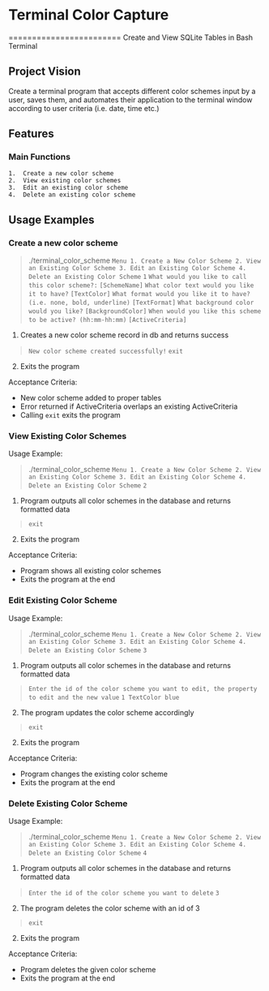 # Terminal Color Capture
========================
Create and View SQLite Tables in Bash Terminal

Project Vision
--------------

Create a terminal program that accepts different color schemes input by a user, saves them, and automates their application to the terminal window according to user criteria (i.e. date, time etc.)

Features
--------

### Main Functions
    1.  Create a new color scheme
    2.  View existing color schemes
    3.  Edit an existing color scheme
    4.  Delete an existing color scheme

Usage Examples
--------------

### Create a new color scheme

  > ./terminal_color_scheme
  > `Menu
    1. Create a New Color Scheme
    2. View an Existing Color Scheme
    3. Edit an Existing Color Scheme
    4. Delete an Existing Color Scheme`
  > `1`
  > `What would you like to call this color scheme?:`
  >  `[SchemeName]`
  > `What color text would you like it to have?`
  > `[TextColor]`
  > `What format would you like it to have? (i.e. none, bold, underline)`
  > `[TextFormat]`
  > `What background color would you like?`
  > `[BackgroundColor]`
  > `When would you like this scheme to be active? (hh:mm-hh:mm)`
  > `[ActiveCriteria]`
  1. Creates a new color scheme record in db and returns success
  > `New color scheme created successfully!`
  > `exit`
  2. Exits the program

Acceptance Criteria:

  * New color scheme added to proper tables
  * Error returned if ActiveCriteria overlaps an existing ActiveCriteria
  * Calling `exit` exits the program


### View Existing Color Schemes

Usage Example:

  > ./terminal_color_scheme
  > `Menu
    1. Create a New Color Scheme
    2. View an Existing Color Scheme
    3. Edit an Existing Color Scheme
    4. Delete an Existing Color Scheme`
  > `2`
  1. Program outputs all color schemes in the database and returns formatted data
  > `exit`
  2. Exits the program

Acceptance Criteria:

  * Program shows all existing color schemes
  * Exits the program at the end


### Edit Existing Color Scheme

Usage Example:

  > ./terminal_color_scheme
  > `Menu
    1. Create a New Color Scheme
    2. View an Existing Color Scheme
    3. Edit an Existing Color Scheme
    4. Delete an Existing Color Scheme`
  > `3`
  1. Program outputs all color schemes in the database and returns formatted data
  > `Enter the id of the color scheme you want to edit, the property to edit and the new value`
  > `1 TextColor blue`
  2. The program updates the color scheme accordingly
  > `exit`
  2. Exits the program

Acceptance Criteria:

  * Program changes the existing color scheme
  * Exits the program at the end

### Delete Existing Color Scheme

Usage Example:

  > ./terminal_color_scheme
  > `Menu
    1. Create a New Color Scheme
    2. View an Existing Color Scheme
    3. Edit an Existing Color Scheme
    4. Delete an Existing Color Scheme`
  > `4`
  1. Program outputs all color schemes in the database and returns formatted data
  > `Enter the id of the color scheme you want to delete`
  > `3`
  2. The program deletes the color scheme with an id of 3
  > `exit`
  2. Exits the program

Acceptance Criteria:

  * Program deletes the given color scheme
  * Exits the program at the end

